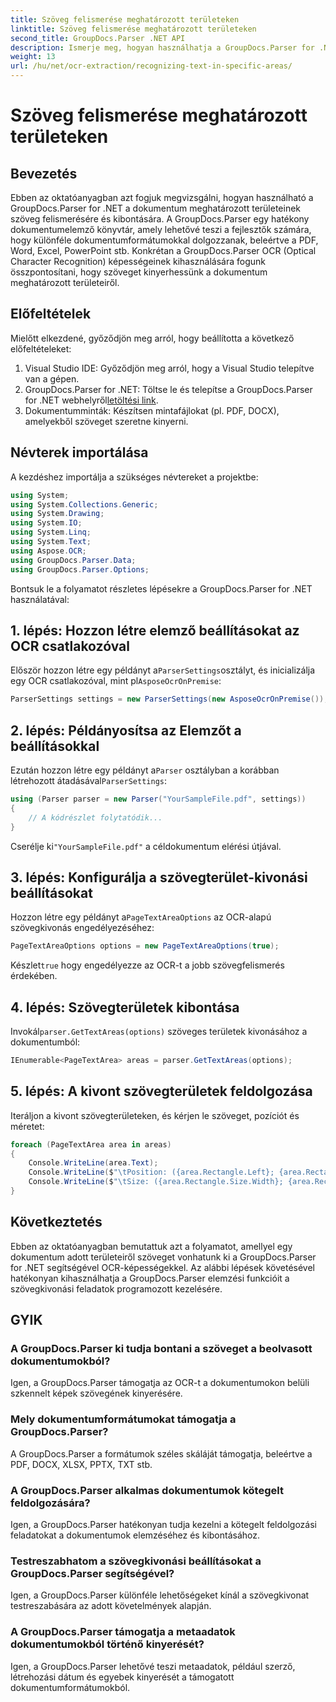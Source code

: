 ```yaml
---
title: Szöveg felismerése meghatározott területeken
linktitle: Szöveg felismerése meghatározott területeken
second_title: GroupDocs.Parser .NET API
description: Ismerje meg, hogyan használhatja a GroupDocs.Parser for .NET-et az OCR-képességgel rendelkező dokumentumok meghatározott területeiről szövegek kinyerésére.
weight: 13
url: /hu/net/ocr-extraction/recognizing-text-in-specific-areas/
---
```


# Szöveg felismerése meghatározott területeken

## Bevezetés
Ebben az oktatóanyagban azt fogjuk megvizsgálni, hogyan használható a GroupDocs.Parser for .NET a dokumentum meghatározott területeinek szöveg felismerésére és kibontására. A GroupDocs.Parser egy hatékony dokumentumelemző könyvtár, amely lehetővé teszi a fejlesztők számára, hogy különféle dokumentumformátumokkal dolgozzanak, beleértve a PDF, Word, Excel, PowerPoint stb. Konkrétan a GroupDocs.Parser OCR (Optical Character Recognition) képességeinek kihasználására fogunk összpontosítani, hogy szöveget kinyerhessünk a dokumentum meghatározott területeiről.
## Előfeltételek
Mielőtt elkezdené, győződjön meg arról, hogy beállította a következő előfeltételeket:
1. Visual Studio IDE: Győződjön meg arról, hogy a Visual Studio telepítve van a gépen.
2.  GroupDocs.Parser for .NET: Töltse le és telepítse a GroupDocs.Parser for .NET webhelyről[letöltési link](https://releases.groupdocs.com/parser/net/).
3. Dokumentumminták: Készítsen mintafájlokat (pl. PDF, DOCX), amelyekből szöveget szeretne kinyerni.

## Névterek importálása
A kezdéshez importálja a szükséges névtereket a projektbe:
```csharp
using System;
using System.Collections.Generic;
using System.Drawing;
using System.IO;
using System.Linq;
using System.Text;
using Aspose.OCR;
using GroupDocs.Parser.Data;
using GroupDocs.Parser.Options;
```

Bontsuk le a folyamatot részletes lépésekre a GroupDocs.Parser for .NET használatával:
## 1. lépés: Hozzon létre elemző beállításokat az OCR csatlakozóval
 Először hozzon létre egy példányt a`ParserSettings`osztályt, és inicializálja egy OCR csatlakozóval, mint pl`AsposeOcrOnPremise`:
```csharp
ParserSettings settings = new ParserSettings(new AsposeOcrOnPremise());
```
## 2. lépés: Példányosítsa az Elemzőt a beállításokkal
 Ezután hozzon létre egy példányt a`Parser` osztályban a korábban létrehozott átadásával`ParserSettings`:
```csharp
using (Parser parser = new Parser("YourSampleFile.pdf", settings))
{
    // A kódrészlet folytatódik...
}
```
 Cserélje ki`"YourSampleFile.pdf"` a céldokumentum elérési útjával.
## 3. lépés: Konfigurálja a szövegterület-kivonási beállításokat
 Hozzon létre egy példányt a`PageTextAreaOptions` az OCR-alapú szövegkivonás engedélyezéséhez:
```csharp
PageTextAreaOptions options = new PageTextAreaOptions(true);
```
 Készlet`true` hogy engedélyezze az OCR-t a jobb szövegfelismerés érdekében.
## 4. lépés: Szövegterületek kibontása
 Invokál`parser.GetTextAreas(options)` szöveges területek kivonásához a dokumentumból:
```csharp
IEnumerable<PageTextArea> areas = parser.GetTextAreas(options);
```
## 5. lépés: A kivont szövegterületek feldolgozása
Iteráljon a kivont szövegterületeken, és kérjen le szöveget, pozíciót és méretet:
```csharp
foreach (PageTextArea area in areas)
{
    Console.WriteLine(area.Text);
    Console.WriteLine($"\tPosition: ({area.Rectangle.Left}; {area.Rectangle.Top})");
    Console.WriteLine($"\tSize: ({area.Rectangle.Size.Width}; {area.Rectangle.Size.Height})");
}
```

## Következtetés
Ebben az oktatóanyagban bemutattuk azt a folyamatot, amellyel egy dokumentum adott területeiről szöveget vonhatunk ki a GroupDocs.Parser for .NET segítségével OCR-képességekkel. Az alábbi lépések követésével hatékonyan kihasználhatja a GroupDocs.Parser elemzési funkcióit a szövegkivonási feladatok programozott kezelésére.

## GYIK
### A GroupDocs.Parser ki tudja bontani a szöveget a beolvasott dokumentumokból?
Igen, a GroupDocs.Parser támogatja az OCR-t a dokumentumokon belüli szkennelt képek szövegének kinyerésére.
### Mely dokumentumformátumokat támogatja a GroupDocs.Parser?
A GroupDocs.Parser a formátumok széles skáláját támogatja, beleértve a PDF, DOCX, XLSX, PPTX, TXT stb.
### A GroupDocs.Parser alkalmas dokumentumok kötegelt feldolgozására?
Igen, a GroupDocs.Parser hatékonyan tudja kezelni a kötegelt feldolgozási feladatokat a dokumentumok elemzéséhez és kibontásához.
### Testreszabhatom a szövegkivonási beállításokat a GroupDocs.Parser segítségével?
Igen, a GroupDocs.Parser különféle lehetőségeket kínál a szövegkivonat testreszabására az adott követelmények alapján.
### A GroupDocs.Parser támogatja a metaadatok dokumentumokból történő kinyerését?
Igen, a GroupDocs.Parser lehetővé teszi metaadatok, például szerző, létrehozási dátum és egyebek kinyerését a támogatott dokumentumformátumokból.